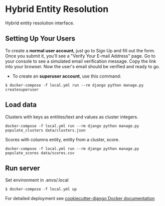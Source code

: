 # Hybrid Entity Resolution

Hybrid entity resolution interface.


## Setting Up Your Users

To create a **normal user account**, just go to Sign Up and fill out the form. Once you submit it, you'll see a "Verify Your E-mail Address" page. Go to your console to see a simulated email verification message. Copy the link into your browser. Now the user's email should be verified and ready to go.

* To create an **superuser account**, use this command:

```
$ docker-compose -f local.yml run --rm django python manage.py createsuperuser
```

## Load data

Clusters with keys as entities/text and values as cluster integers.

```
docker-compose -f local.yml run --rm django python manage.py populate_clusters data/clusters.json
```


Scores with columns entity, entity from a cluster, score.

```
docker-compose -f local.yml run --rm django python manage.py populate_scores data/scores.csv
```


## Run server

Set environment in .envs/.local

```
$ docker-compose -f local.yml up
```


For detailed deployment see [cookiecutter-django Docker documentation](http://cookiecutter-django.readthedocs.io/en/latest/deployment-with-docker.html)
